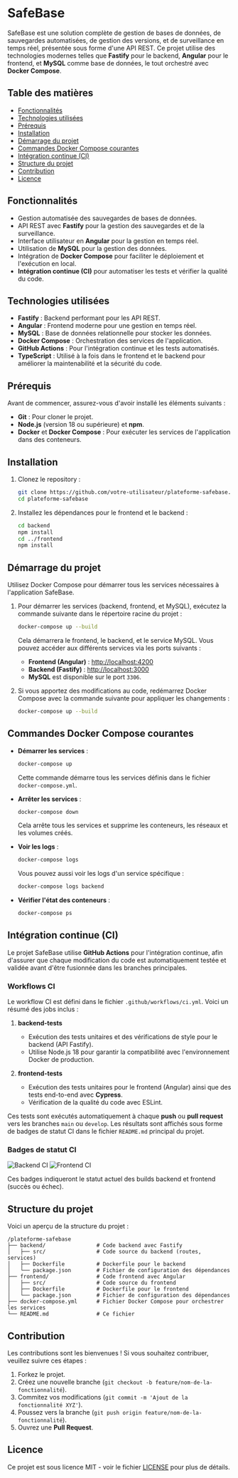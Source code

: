 # SafeBase

SafeBase est une solution complète de gestion de bases de données, de sauvegardes automatisées, de gestion des versions, et de surveillance en temps réel, présentée sous forme d'une API REST. Ce projet utilise des technologies modernes telles que **Fastify** pour le backend, **Angular** pour le frontend, et **MySQL** comme base de données, le tout orchestré avec **Docker Compose**.

## Table des matières

- [Fonctionnalités](#fonctionnalités)
- [Technologies utilisées](#technologies-utilisées)
- [Prérequis](#prérequis)
- [Installation](#installation)
- [Démarrage du projet](#démarrage-du-projet)
- [Commandes Docker Compose courantes](#commandes-docker-compose-courantes)
- [Intégration continue (CI)](#intégration-continue-ci)
- [Structure du projet](#structure-du-projet)
- [Contribution](#contribution)
- [Licence](#licence)

## Fonctionnalités

- Gestion automatisée des sauvegardes de bases de données.
- API REST avec **Fastify** pour la gestion des sauvegardes et de la surveillance.
- Interface utilisateur en **Angular** pour la gestion en temps réel.
- Utilisation de **MySQL** pour la gestion des données.
- Intégration de **Docker Compose** pour faciliter le déploiement et l'exécution en local.
- **Intégration continue (CI)** pour automatiser les tests et vérifier la qualité du code.

## Technologies utilisées

- **Fastify** : Backend performant pour les API REST.
- **Angular** : Frontend moderne pour une gestion en temps réel.
- **MySQL** : Base de données relationnelle pour stocker les données.
- **Docker Compose** : Orchestration des services de l'application.
- **GitHub Actions** : Pour l'intégration continue et les tests automatisés.
- **TypeScript** : Utilisé à la fois dans le frontend et le backend pour améliorer la maintenabilité et la sécurité du code.

## Prérequis

Avant de commencer, assurez-vous d'avoir installé les éléments suivants :

- **Git** : Pour cloner le projet.
- **Node.js** (version 18 ou supérieure) et **npm**.
- **Docker** et **Docker Compose** : Pour exécuter les services de l'application dans des conteneurs.

## Installation

1. Clonez le repository :

   ```bash
   git clone https://github.com/votre-utilisateur/plateforme-safebase.git
   cd plateforme-safebase
   ```

2. Installez les dépendances pour le frontend et le backend :

   ```bash
   cd backend
   npm install
   cd ../frontend
   npm install
   ```

## Démarrage du projet

Utilisez Docker Compose pour démarrer tous les services nécessaires à l'application SafeBase.

1. Pour démarrer les services (backend, frontend, et MySQL), exécutez la commande suivante dans le répertoire racine du projet :

   ```bash
   docker-compose up --build
   ```

   Cela démarrera le frontend, le backend, et le service MySQL. Vous pouvez accéder aux différents services via les ports suivants :

   - **Frontend (Angular)** : [http://localhost:4200](http://localhost:4200)
   - **Backend (Fastify)** : [http://localhost:3000](http://localhost:3000)
   - **MySQL** est disponible sur le port `3306`.

2. Si vous apportez des modifications au code, redémarrez Docker Compose avec la commande suivante pour appliquer les changements :

   ```bash
   docker-compose up --build
   ```

## Commandes Docker Compose courantes

- **Démarrer les services** :
  
  ```bash
  docker-compose up
  ```

  Cette commande démarre tous les services définis dans le fichier `docker-compose.yml`.

- **Arrêter les services** :

  ```bash
  docker-compose down
  ```

  Cela arrête tous les services et supprime les conteneurs, les réseaux et les volumes créés.

- **Voir les logs** :

  ```bash
  docker-compose logs
  ```

  Vous pouvez aussi voir les logs d'un service spécifique :

  ```bash
  docker-compose logs backend
  ```

- **Vérifier l'état des conteneurs** :

  ```bash
  docker-compose ps
  ```

## Intégration continue (CI)

Le projet SafeBase utilise **GitHub Actions** pour l'intégration continue, afin d'assurer que chaque modification du code est automatiquement testée et validée avant d'être fusionnée dans les branches principales.

### Workflows CI

Le workflow CI est défini dans le fichier `.github/workflows/ci.yml`. Voici un résumé des jobs inclus :

1. **backend-tests**
   - Exécution des tests unitaires et des vérifications de style pour le backend (API Fastify).
   - Utilise Node.js 18 pour garantir la compatibilité avec l'environnement Docker de production.

2. **frontend-tests**
   - Exécution des tests unitaires pour le frontend (Angular) ainsi que des tests end-to-end avec **Cypress**.
   - Vérification de la qualité du code avec ESLint.

Ces tests sont exécutés automatiquement à chaque **push** ou **pull request** vers les branches `main` ou `develop`. Les résultats sont affichés sous forme de badges de statut CI dans le fichier `README.md` principal du projet.

### Badges de statut CI

![Backend CI](https://github.com/benoit-bremaud/plateforme-safebase/actions/workflows/backend-ci.yml/badge.svg)
![Frontend CI](https://github.com/benoit-bremaud/plateforme-safebase/actions/workflows/frontend-ci.yml/badge.svg)

Ces badges indiqueront le statut actuel des builds backend et frontend (succès ou échec).


## Structure du projet

Voici un aperçu de la structure du projet :

```
/plateforme-safebase
├── backend/                # Code backend avec Fastify
│   ├── src/                # Code source du backend (routes, services)
│   ├── Dockerfile          # Dockerfile pour le backend
│   └── package.json        # Fichier de configuration des dépendances
├── frontend/               # Code frontend avec Angular
│   ├── src/                # Code source du frontend
│   ├── Dockerfile          # Dockerfile pour le frontend
│   └── package.json        # Fichier de configuration des dépendances
├── docker-compose.yml      # Fichier Docker Compose pour orchestrer les services
└── README.md               # Ce fichier
```

## Contribution

Les contributions sont les bienvenues ! Si vous souhaitez contribuer, veuillez suivre ces étapes :

1. Forkez le projet.
2. Créez une nouvelle branche (`git checkout -b feature/nom-de-la-fonctionnalité`).
3. Commitez vos modifications (`git commit -m 'Ajout de la fonctionnalité XYZ'`).
4. Poussez vers la branche (`git push origin feature/nom-de-la-fonctionnalité`).
5. Ouvrez une **Pull Request**.

## Licence

Ce projet est sous licence MIT - voir le fichier [LICENSE](LICENSE) pour plus de détails.
